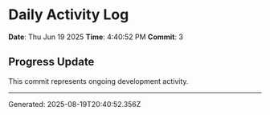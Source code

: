 # Daily Activity Log

**Date**: Thu Jun 19 2025
**Time**: 4:40:52 PM
**Commit**: 3

## Progress Update

This commit represents ongoing development activity.

---
Generated: 2025-08-19T20:40:52.356Z
